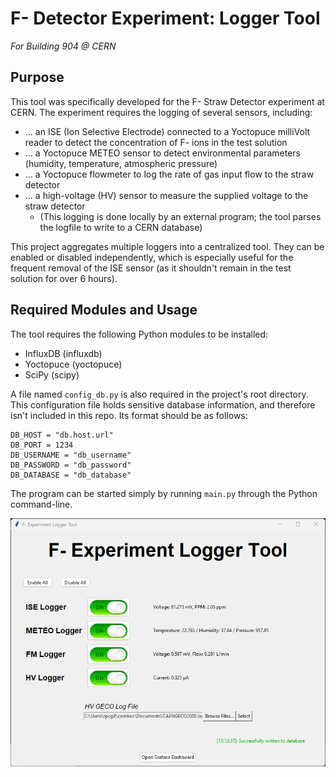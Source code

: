 # F- Detector Experiment: Logger Tool
*For Building 904 @ CERN*

## Purpose
This tool was specifically developed for the F- Straw Detector experiment at CERN.
The experiment requires the logging of several sensors, including:
- ... an ISE (Ion Selective Electrode) connected to a Yoctopuce milliVolt reader to detect the concentration of F- ions in the test solution
- ... a Yoctopuce METEO sensor to detect environmental parameters (humidity, temperature, atmospheric pressure)
- ... a Yoctopuce flowmeter to log the rate of gas input flow to the straw detector
- ... a high-voltage (HV) sensor to measure the supplied voltage to the straw detector
  - (This logging is done locally by an external program; the tool parses the logfile to write to a CERN database)

This project aggregates multiple loggers into a centralized tool. They can be enabled or disabled independently,
which is especially useful for the frequent removal of the ISE sensor (as it shouldn't remain in the test solution for
over 6 hours).

## Required Modules and Usage
The tool requires the following Python modules to be installed:
- InfluxDB (influxdb)
- Yoctopuce (yoctopuce)
- SciPy (scipy)

A file named `config_db.py` is also required in the project's root directory.
This configuration file holds sensitive database information, and therefore isn't included in this repo.
Its format should be as follows:
```
DB_HOST = "db.host.url"
DB_PORT = 1234
DB_USERNAME = "db_username"
DB_PASSWORD = "db_password"
DB_DATABASE = "db_database"
```

The program can be started simply by running `main.py` through the Python command-line.

![Screenshot of F- Logger](docs/screenshot.png)